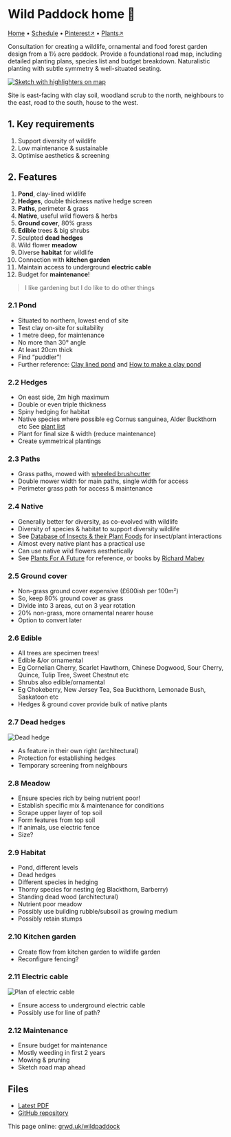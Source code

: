 # Wild Paddock home 🏡

[Home](https://grwd.uk/wildpaddock/) • [Schedule](https://grwd.uk/wildpaddock/schedule/) • [Pinterest↗](https://www.pinterest.co.uk/NatureWorksGarden/wildpaddock/) • [Plants↗](https://bit.ly/wildpaddock-plants)

Consultation for creating a wildlife, ornamental and food forest garden design from a 1½ acre paddock. Provide a foundational road map, including detailed planting plans, species list and budget breakdown. Naturalistic planting with subtle symmetry & well-situated seating.

[![Sketch with highlighters on map](https://res.cloudinary.com/growdigital/image/upload/w_520/v1640646954/wildpaddock/paddock-highlighter.jpg)](https://res.cloudinary.com/growdigital/image/upload/v1640646954/wildpaddock/paddock-highlighter.jpg)

Site is east-facing with clay soil, woodland scrub to the north, neighbours to the east, road to the south, house to the west.  

## 1. Key requirements

1. Support diversity of wildlife
2. Low maintenance & sustainable
3. Optimise aesthetics & screening

## 2. Features

1. **Pond**, clay-lined wildlife 
2. **Hedges**, double thickness native hedge screen
3. **Paths**, perimeter & grass
4. **Native**, useful wild flowers & herbs
5. **Ground cover**, 80% grass
6. **Edible** trees & big shrubs
7. Sculpted **dead hedges**
8. Wild flower **meadow**
9. Diverse **habitat** for wildlife
10. Connection with **kitchen garden**
11. Maintain access to underground **electric cable**
12. Budget for **maintenance**!

> I like gardening but I do like to do other things

### 2.1 Pond

* Situated to northern, lowest end of site
* Test clay on-site for suitability
* 1 metre deep, for maintenance
* No more than 30° angle
* At least 20cm thick
* Find “puddler”!
* Further reference: [Clay lined pond](https://www.natureworks.org.uk/clay-lined-pond/) and [How to make a clay pond](https://www.flowerpotman.com/garden-pond-builder/how-to-make-a-clay-pond/)

### 2.2 Hedges

* On east side, 2m high maximum
* Double or even triple thickness
* Spiny hedging for habitat
* Native species where possible eg Cornus sanguinea, Alder Buckthorn etc See [plant list](https://bit.ly/paddock-plants)
* Plant for final size & width (reduce maintenance)
* Create symmetrical plantings

### 2.3 Paths

* Grass paths, mowed with [wheeled brushcutter](https://www.thegreenreaper.co.uk/oleo-mac-deb-518-wheeled-brush-mower)
* Double mower width for main paths, single width for access
* Perimeter grass path for access & maintenance

### 2.4 Native

* Generally better for diversity, as co-evolved with wildlife
* Diversity of species & habitat to support diversity wildlife
* See [Database of Insects & their Plant Foods](https://www.brc.ac.uk/dbif/hosts.aspx) for insect/plant interactions
* Almost every native plant has a practical use
* Can use native wild flowers aesthetically
* See [Plants For A Future](https://pfaf.org) for reference, or books by [Richard Mabey](https://en.wikipedia.org/wiki/Richard_Mabey)

### 2.5 Ground cover

* Non-grass ground cover expensive (£600ish per 100m²)
* So, keep 80% ground cover as grass
* Divide into 3 areas, cut on 3 year rotation
* 20% non-grass, more ornamental nearer house
* Option to convert later

### 2.6 Edible

* All trees are specimen trees!
* Edible &/or ornamental
* Eg Cornelian Cherry, Scarlet Hawthorn, Chinese Dogwood, Sour Cherry, Quince, Tulip Tree, Sweet Chestnut etc
* Shrubs also edible/ornamental
* Eg Chokeberry, New Jersey Tea, Sea Buckthorn, Lemonade Bush, Saskatoon etc
* Hedges & ground cover provide bulk of native plants

### 2.7 Dead hedges

![Dead hedge](https://res.cloudinary.com/growdigital/image/upload/w_240/v1588061045/john-little-dead-hedge.jpg)

* As feature in their own right (architectural)
* Protection for establishing hedges
* Temporary screening from neighbours

### 2.8 Meadow

* Ensure species rich by being nutrient poor!
* Establish specific mix & maintenance for conditions
* Scrape upper layer of top soil
* Form features from top soil
* If animals, use electric fence
* Size?

### 2.9 Habitat

* Pond, different levels
* Dead hedges
* Different species in hedging
* Thorny species for nesting (eg Blackthorn, Barberry)
* Standing dead wood (architectural)
* Nutrient poor meadow
* Possibly use building rubble/subsoil as growing medium
* Possibly retain stumps

### 2.10 Kitchen garden

* Create flow from kitchen garden to wildlife garden
* Reconfigure fencing?

### 2.11 Electric cable

![Plan of electric cable](https://res.cloudinary.com/growdigital/image/upload/w_240/v1640642887/wildpaddock/electric.jpg)

* Ensure access to underground electric cable
* Possibly use for line of path?

### 2.12 Maintenance

* Ensure budget for maintenance
* Mostly weeding in first 2 years
* Mowing & pruning
* Sketch road map ahead

## Files

* [Latest PDF](https://github.com/growdigital/wildpaddock/blob/main/wildpaddock.pdf)
* [GitHub repository](https://github.com/growdigital/wildpaddock)

This page online: [grwd.uk/wildpaddock](https://grwd.uk/wildpaddock)
